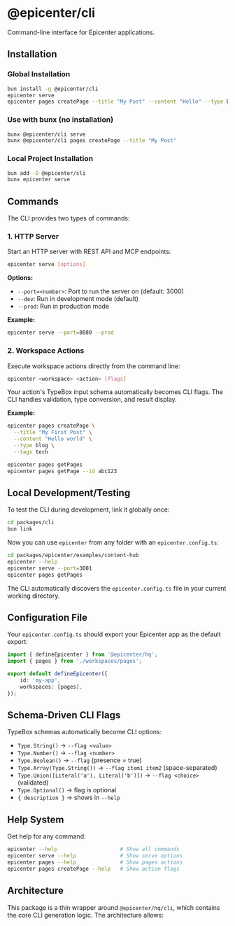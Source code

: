 # @epicenter/cli

Command-line interface for Epicenter applications.

## Installation

### Global Installation

```bash
bun install -g @epicenter/cli
epicenter serve
epicenter pages createPage --title "My Post" --content "Hello" --type blog --tags tech
```

### Use with bunx (no installation)

```bash
bunx @epicenter/cli serve
bunx @epicenter/cli pages createPage --title "My Post"
```

### Local Project Installation

```bash
bun add -D @epicenter/cli
bunx epicenter serve
```

## Commands

The CLI provides two types of commands:

### 1. HTTP Server

Start an HTTP server with REST API and MCP endpoints:

```bash
epicenter serve [options]
```

**Options:**

- `--port=<number>`: Port to run the server on (default: 3000)
- `--dev`: Run in development mode (default)
- `--prod`: Run in production mode

**Example:**

```bash
epicenter serve --port=8080 --prod
```

### 2. Workspace Actions

Execute workspace actions directly from the command line:

```bash
epicenter <workspace> <action> [flags]
```

Your action's TypeBox input schema automatically becomes CLI flags. The CLI handles validation, type conversion, and result display.

**Example:**

```bash
epicenter pages createPage \
  --title "My First Post" \
  --content "Hello world" \
  --type blog \
  --tags tech

epicenter pages getPages
epicenter pages getPage --id abc123
```

## Local Development/Testing

To test the CLI during development, link it globally once:

```bash
cd packages/cli
bun link
```

Now you can use `epicenter` from any folder with an `epicenter.config.ts`:

```bash
cd packages/epicenter/examples/content-hub
epicenter --help
epicenter serve --port=3001
epicenter pages getPages
```

The CLI automatically discovers the `epicenter.config.ts` file in your current working directory.

## Configuration File

Your `epicenter.config.ts` should export your Epicenter app as the default export:

```typescript
import { defineEpicenter } from '@epicenter/hq';
import { pages } from './workspaces/pages';

export default defineEpicenter({
	id: 'my-app',
	workspaces: [pages],
});
```

## Schema-Driven CLI Flags

TypeBox schemas automatically become CLI options:

- `Type.String()` → `--flag <value>`
- `Type.Number()` → `--flag <number>`
- `Type.Boolean()` → `--flag` (presence = true)
- `Type.Array(Type.String())` → `--flag item1 item2` (space-separated)
- `Type.Union([Literal('a'), Literal('b')])` → `--flag <choice>` (validated)
- `Type.Optional()` → flag is optional
- `{ description }` → shows in `--help`

## Help System

Get help for any command:

```bash
epicenter --help                    # Show all commands
epicenter serve --help              # Show serve options
epicenter pages --help              # Show pages actions
epicenter pages createPage --help   # Show action flags
```

## Architecture

This package is a thin wrapper around `@epicenter/hq/cli`, which contains the core CLI generation logic. The architecture allows: